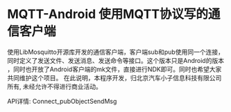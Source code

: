 # MQTT-Android 使用MQTT协议写的通信客户端

 使用LibMosquitto开源库开发的通信客户端，客户端sub和pub使用同一个连接，同时定义了发送文件、发送消息、发送命令等接口。这个版本只是Android的版本
，同时也开放了Android客户端的mk文件，直接进行NDK即可。同时也希望大家共同维护这个项目。
                                           在此说明，本程序开发，归北京汽车小子信息科技有限公司所有, 未经允许不得进行商业活动。

API详情:
Connect_pubObjectSendMsg
